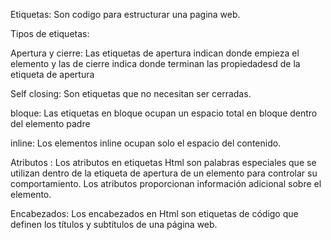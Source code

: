 Etiquetas:
Son codigo para estructurar una pagina web. 

Tipos de etiquetas:

Apertura y cierre:
Las etiquetas de apertura indican donde empieza el elemento y las de cierre indica donde terminan las propiedadesd de la etiqueta de apertura

Self closing:
Son etiquetas que no necesitan ser cerradas.

bloque:
Las etiquetas en bloque ocupan un espacio total en bloque dentro del elemento padre 

inline:
 Los elementos inline ocupan solo el espacio del contenido.



Atributos : Los atributos en etiquetas Html  son palabras especiales que se utilizan dentro de la etiqueta de apertura de un elemento para controlar su comportamiento.
Los atributos proporcionan información adicional sobre el elemento.

Encabezados: Los encabezados en Html son etiquetas de código que definen los títulos y subtítulos de una página web.